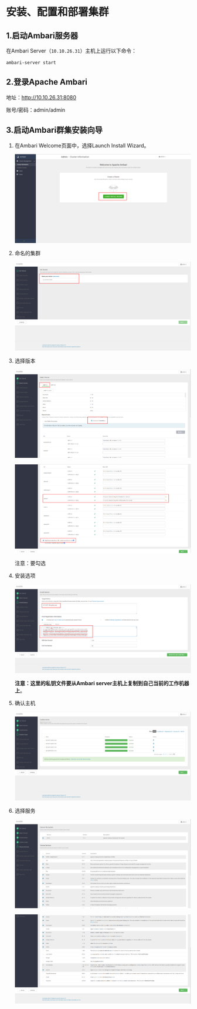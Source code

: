 安装、配置和部署集群
================================================================================
## 1.启动Ambari服务器
在Ambari Server（`10.10.26.31`）主机上运行以下命令：
```shell
ambari-server start
```

## 2.登录Apache Ambari
地址：http://10.10.26.31:8080 

账号/密码：admin/admin

## 3.启动Ambari群集安装向导
1. 在Ambari Welcome页面中，选择Launch Install Wizard。

    ![安装向导](img/1.png)

2. 命名的集群

    ![命名的集群](img/2.png)

3. 选择版本

    ![选择版本1](img/3.png)

    ![选择版本2](img/4.png)

    注意：要勾选

4. 安装选项

    ![安装选项](img/5.png)

    **注意：这里的私钥文件要从Ambari server主机上复制到自己当前的工作机器上**。

5. 确认主机

    ![确认主机](img/6.png)

6. 选择服务

    ![选择服务1](img/7.png)

    ![选择服务2](img/8.png)


    


